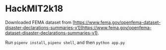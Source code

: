 # HackMIT2k18

Downloaded FEMA dataset from [https://www.fema.gov/openfema-dataset-disaster-declarations-summaries-v1](https://www.fema.gov/openfema-dataset-disaster-declarations-summaries-v1).

Run `pipenv install`, `pipenv shell`, and then `python app.py`

